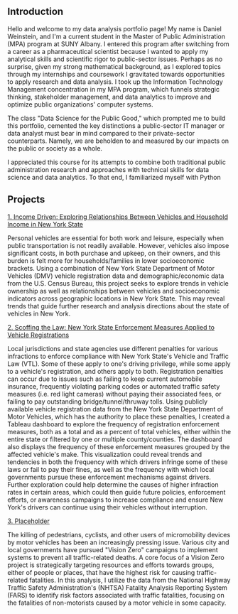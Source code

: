 ## Introduction

Hello and welcome to my data analysis portfolio page! My name is Daniel Weinstein, and I'm a current student in the Master of Public Administration (MPA) program at SUNY Albany. I entered this program after switching from a career as a pharmaceutical scientist because I wanted to apply my analytical skills and scientific rigor to public-sector issues. Perhaps as no surprise, given my strong mathematical background, as I explored topics through my internships and coursework I gravitated towards opportunities to apply research and data analysis. I took up the Information Technology Management concentration in my MPA program, which funnels strategic thinking, stakeholder management, and data analytics to improve and optimize public organizations' computer systems.

The class "Data Science for the Public Good," which prompted me to build this portfolio, cemented the key distinctions a public-sector IT manager or data analyst must bear in mind compared to their private-sector counterparts. Namely, we are beholden to and measured by our impacts on the public or society as a whole. 

I appreciated this course for its attempts to combine both traditional public administration research and approaches with technical skills for data science and data analytics. To that end, I familiarized myself with Python 

## Projects

<a href="https://github.com/DSWeins676/RPAD676Final/tree/main/IncomeDriven"> 1. Income Driven: Exploring Relationships Between Vehicles and Household Income in New York State </a>

Personal vehicles are essential for both work and leisure, especially when public transportation is not readily available. However, vehicles also impose significant costs, in both purchase and upkeep, on their owners, and this burden is felt more for households/families in lower socioeconomic brackets. Using a combination of New York State Department of Motor Vehicles (DMV) vehicle registration data and demographic/economic data from the U.S. Census Bureau, this project seeks to explore trends in vehicle ownership as well as relationships between vehicles and socioeconomic indicators across geographic locations in New York State. This may reveal trends that guide further research and analysis directions about the state of vehicles in New York.

<a href="https://github.com/DSWeins676/RPAD676Final/tree/main/NY_Scofflaws"> 2. Scoffing the Law: New York State Enforcement Measures Applied to Vehicle Registrations </a>

Local jurisdictions and state agencies use different penalties for various infractions to enforce compliance with New York State's Vehicle and Traffic Law (VTL). Some of these apply to one's driving privilege, while some apply to a vehicle's registration, and others apply to both. Registration penalties can occur due to issues such as failing to keep current automobile insurance, frequently violating parking codes or automated traffic safety measures (i.e. red light cameras) without paying their associated fees, or failing to pay outstanding bridge/tunnel/thruway tolls. Using publicly available vehicle registration data from the New York State Department of Motor Vehicles, which has the authority to place these penalties, I created a Tableau dashboard to explore the frequency of registration enforcement measures, both as a total and as a percent of total vehicles, either within the entire state or filtered by one or multiple county/counties. The dashboard also displays the frequency of these enforcement measures grouped by the affected vehicle's make. This visualization could reveal trends and tendencies in both the frequency with which drivers infringe some of these laws or fail to pay their fines, as well as the frequency with which local governments pursue these enforcement mechanisms against drivers. Further exploration could help determine the causes of higher infraction rates in certain areas, which could then guide future policies, enforcement efforts, or awareness campaigns to increase compliance and ensure New York's drivers can continue using their vehicles without interruption.

<a href="https://github.com/DSWeins676/RPAD676Final/tree/main/FARS_Crashes">3. Placeholder </a>

The killing of pedestrians, cyclists, and other users of micromobility devices by motor vehicles has been an increasingly pressing issue. Various city and local governments have pursued "Vision Zero" campaigns to implement systems to prevent all traffic-related deaths. A core focus of a Vision Zero project is strategically targeting resources and efforts towards groups, either of people or places, that have the highest risk for causing traffic-related fatalities. In this analysis, I utilize the data from the National Highway Traffic Safety Administration's (NHTSA) Fatality Analysis Reporting System (FARS) to identify risk factors associated with traffic fatalities, focusing on the fatalities of non-motorists caused by a motor vehicle in some capacity.
